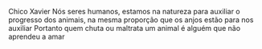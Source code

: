 Chico Xavier
Nós seres humanos, estamos na natureza para auxiliar o progresso dos animais, na mesma proporção que os anjos estão para nos auxiliar Portanto quem chuta ou maltrata um animal é alguém que não aprendeu a amar
